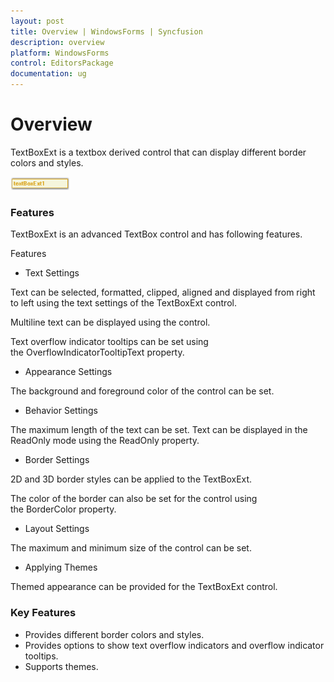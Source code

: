 ```yaml
---
layout: post
title: Overview | WindowsForms | Syncfusion
description: overview
platform: WindowsForms
control: EditorsPackage
documentation: ug
---
```


# Overview

TextBoxExt is a textbox derived control that can display different border colors and styles.

![](TextBoxExt_images/TextBoxExt_img1.png)



### Features

TextBoxExt is an advanced TextBox control and has following features.

Features

* Text Settings

Text can be selected, formatted, clipped, aligned and displayed from right to left using the text settings of the TextBoxExt control.

Multiline text can be displayed using the control.

Text overflow indicator tooltips can be set using the OverflowIndicatorTooltipText property.

* Appearance Settings

The background and foreground color of the control can be set.

* Behavior Settings

The maximum length of the text can be set. Text can be displayed in the ReadOnly mode using the ReadOnly property.

* Border Settings

2D and 3D border styles can be applied to the TextBoxExt.

The color of the border can also be set for the control using the BorderColor property.

* Layout Settings

The maximum and minimum size of the control can be set.

* Applying Themes

Themed appearance can be provided for the TextBoxExt control.

### Key Features

* Provides different border colors and styles.
* Provides options to show text overflow indicators and overflow indicator tooltips.
* Supports themes.
